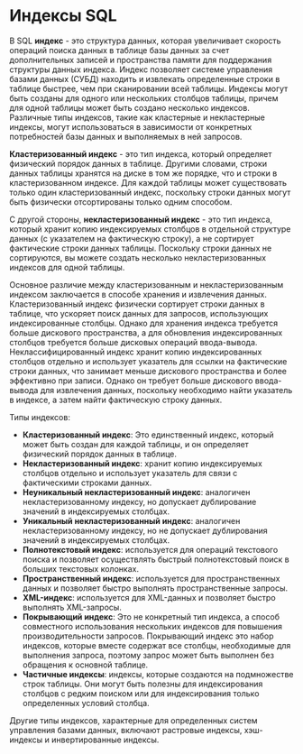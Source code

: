 # Индексы SQL

В SQL **индекс** - это структура данных, которая увеличивает скорость операций поиска данных в таблице базы данных за счет дополнительных записей и пространства памяти для поддержания структуры данных индекса. Индекс позволяет системе управления базами данных (СУБД) находить и извлекать определенные строки в таблице быстрее, чем при сканировании всей таблицы. Индексы могут быть созданы для одного или нескольких столбцов таблицы, причем для одной таблицы может быть создано несколько индексов. Различные типы индексов, такие как кластерные и некластерные индексы, могут использоваться в зависимости от конкретных потребностей базы данных и выполняемых в ней запросов.

**Кластеризованный индекс** - это тип индекса, который определяет физический порядок данных в таблице. Другими словами, строки данных таблицы хранятся на диске в том же порядке, что и строки в кластеризованном индексе. Для каждой таблицы может существовать только один кластеризованный индекс, поскольку строки данных могут быть физически отсортированы только одним способом.

С другой стороны, **некластеризованный индекс** - это тип индекса, который хранит копию индексируемых столбцов в отдельной структуре данных (с указателем на фактическую строку), а не сортирует фактические строки данных таблицы. Поскольку строки данных не сортируются, вы можете создать несколько некластеризованных индексов для одной таблицы.

Основное различие между кластеризованным и некластеризованным индексом заключается в способе хранения и извлечения данных. Кластеризованный индекс физически сортирует строки данных в таблице, что ускоряет поиск данных для запросов, использующих индексированные столбцы. Однако для хранения индекса требуется больше дискового пространства, а для обновления индексированных столбцов требуется больше дисковых операций ввода-вывода. Неклассифицированный индекс хранит копию индексированных столбцов отдельно и использует указатель для ссылки на фактические строки данных, что занимает меньше дискового пространства и более эффективно при записи. Однако он требует больше дискового ввода-вывода для извлечения данных, поскольку необходимо найти указатель в индексе, а затем найти фактическую строку данных.

Типы индексов:
- **Кластеризованный индекс**: Это единственный индекс, который может быть создан для каждой таблицы, и он определяет физический порядок данных в таблице.
- **Некластеризованный индекс**: хранит копию индексируемых столбцов отдельно и использует указатель для связи с фактическими строками данных.
- **Неуникальный некластеризованный индекс**: аналогичен некластеризованному индексу, но допускает дублирование значений в индексируемых столбцах.
- **Уникальный некластеризованный индекс**: аналогичен некластеризованному индексу, но не допускает дублирования значений в индексируемых столбцах.
- **Полнотекстовый индекс**: используется для операций текстового поиска и позволяет осуществлять быстрый полнотекстовый поиск в больших текстовых колонках.
- **Пространственный индекс**: используется для пространственных данных и позволяет быстро выполнять пространственные запросы.
- **XML-индекс**: используется для XML-данных и позволяет быстро выполнять XML-запросы.
- **Покрывающий индекс**: Это не конкретный тип индекса, а способ совместного использования нескольких индексов для повышения производительности запросов. Покрывающий индекс это набор индексов, которые вместе содержат все столбцы, необходимые для выполнения запроса, поэтому запрос может быть выполнен без обращения к основной таблице.
- **Частичные индексы**: индексы, которые создаются на подмножестве строк таблицы. Они могут быть полезны для индексирования столбцов с редким поиском или для индексирования только определенных условий столбца.

Другие типы индексов, характерные для определенных систем управления базами данных, включают растровые индексы, хэш-индексы и инвертированные индексы.

